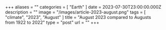 +++
aliases = ""
categories = [ "Earth" ]
date = 2023-07-30T23:00:00.000Z
description = ""
image = "/images/article-2023-august.png"
tags = [ "climate", "2023", "August" ]
title = "August 2023 compared to Augusts from 1922 to 2022"
type = "post"
url = ""
+++

